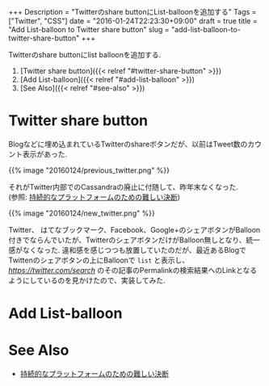 +++
Description = "Twitterのshare buttonにList-balloonを追加する"
Tags = ["Twitter", "CSS"]
date = "2016-01-24T22:23:30+09:00"
draft = true
title = "Add List-balloon to Twitter share button"
slug = "add-list-balloon-to-twitter-share-button"
+++

Twitterのshare buttonにlist balloonを追加する.

<!--more-->

1. [Twitter share button]({{< relref "#twitter-share-button" >}})
2. [Add List-balloon]({{< relref "#add-list-balloon" >}})
3. [See Also]({{< relref "#see-also" >}})


# Twitter share button

Blogなどに埋め込まれているTwitterのshareボタンだが、以前はTweet数のカウント表示があった.

{{% image "20160124/previous_twitter.png" %}}

それがTwitter内部でのCassandraの廃止に付随して、昨年末なくなった.  
(参照: [持続的なプラットフォームのための難しい決断](https://blog.twitter.com/ja/2015/buttons))

{{% image "20160124/new_twitter.png" %}}

Twitter、 はてなブックマーク、Facebook、Google+のシェアボタンがBalloon付きでならんでいたが、TwitterのシェアボタンだけがBalloon無しとなり、統一感がなくなった.
違和感を感じつつも放置していたのだが、最近あるBlogでTwittenのシェアボタンの上にBalloonで `list` と表示し、 *https://twitter.com/search* のその記事のPermalinkの検索結果へのLinkとなるようにしているのを見かけたので、実装してみた.


# Add List-balloon


# See Also

- [持続的なプラットフォームのための難しい決断](https://blog.twitter.com/ja/2015/buttons)
